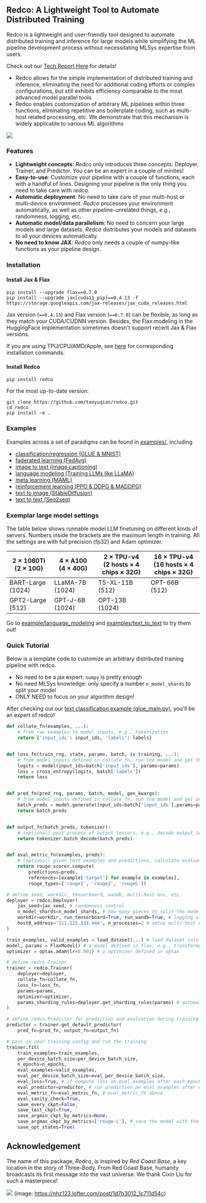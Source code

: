 ## Redco: A Lightweight Tool to Automate Distributed Training

Redco is a lightweight and user-friendly tool designed to automate distributed training and inference for large models while simplifying the ML pipeline development process without necessitating MLSys expertise from users.

Check out our [Tech Report Here](https://arxiv.org/pdf/2310.16355.pdf) for details!

* Redco allows for the simple implementation of distributed training and inference, eliminating the need for additional coding efforts or complex configurations, but still exhibits efficiency comparable to the most advanced model parallel tools.
* Redco enables customization of arbitrary ML pipelines within three functions, eliminating repetitive ans boilerplate coding, such as multi-host related processing, etc. We demonstrate that this mechanism is widely applicable to various ML algorithms

![](https://bowentan.bitcron.com/redco_coding.png)

### Features

* **Lightweight concepts**: *Redco* only introduces three concepts: Deployer, Trainer, and Predictor. You can be an expert in a couple of minites!
* **Easy-to-use**: Customize your pipeline with a couple of functions, each with a handful of lines. Designing your pipeline is the only thing you need to take care with *redco*.
* **Automatic deployment**: No need to take care of your multi-host or multi-device environment. *Redco* processes your environment automatically, as well as other pipeline-unrelated things, e.g., randomness, logging, etc.
* **Automatic model/data parallelism**: No need to concern your large models and large datasets. *Redco* distributes your models and datasets to all your devices automatically. 
* **No need to know JAX**: *Redco* only needs a couple of numpy-like functions as your pipeline design. 

### Installation

#### Install Jax & Flax
```
pip install --upgrade flax==0.7.0
pip install --upgrade jax[cuda11_pip]==0.4.13 -f https://storage.googleapis.com/jax-releases/jax_cuda_releases.html
```
Jax version (`==0.4.13`) and Flax version (`==0.7.0`) can be flexible, as long as they match your CUDA/CUDNN version. 
Besides, the Flax modeling in the HuggingFace implementation sometimes doesn't support recent Jax & Flax versions. 

If you are using TPU/CPU/AMD/Apple, see [here](https://github.com/google/jax#installation) for corresponding installation commands.

#### Install Redco
```
pip install redco
```
For the most up-to-date version:
```
git clone https://github.com/tanyuqian/redco.git
cd redco
pip install -e .
```


### Examples

Examples across a set of paradigms can be found in [examples/](examples/), including

* [classification/regression (GLUE & MNIST)](examples%2Fclassification_regression)
* [faderated learning (FedAvg)](examples%2Ffaderated_learning)
* [image to text (image captioning)](examples%2Fimage_to_text)
* [language modeling (Training LLMs like LLaMA)](examples%2Flanguage_modeling)
* [meta learning (MAML)](examples%2Fmeta_learning)
* [reinforcement learning (PPO & DDPG & MADDPG)](examples%2Freinforcement_learning)
* [text to image (StableDiffusion)](examples%2Ftext_to_image)
* [text to text (Seq2seq)](examples%2Ftext_to_text)

### Exemplar large model settings

The table below shows runnable model LLM finetuning on different kinds of servers. Numbers inside the brackets are the maximum length in training. All the settings are with full precision (fp32) and Adam optimizer.

| 2 $\times$ 1080Ti <br/>(2 $\times$ 10G) | 4 $\times$ A100 <br/>(4 $\times$ 40G) | 2 $\times$ TPU-v4 <br/>(2 hosts $\times$ 4 chips $\times$ 32G) | 16 $\times$ TPU-v4 <br/>(16 hosts $\times$ 4 chips $\times$ 32G) |
|-----------------------------------------|---------------------------------------|----------------------------------------------------------------|------------------------------------------------------------------|
| BART-Large (1024)                       | LLaMA-7B (1024)                       | T5-XL-11B (512)                                                | OPT-66B (512)                                                    |
| GPT2-Large (512)                        | GPT-J-6B (1024)                       | OPT-13B (1024)                                                 |                                                                  |

Go to [example/language_modeling](examples%2Flanguage_modeling) and [examples/text_to_text](examples%2Ftext_to_text) to try them out!


### Quick Tutorial

Below is a template code to customize an arbitrary distributed training pipeline with redco.

* No need to be a jax expert: `numpy` is pretty enough
* No need MLSys knowledge: only specify a number `n_model_shards` to split your model
* ONLY NEED to focus on your algorithm design!

After checking out our [text classification example (glue_main.py)](examples/classification_regression/glue_main.py), you'll be an expert of redco!

```python
def collate_fn(examples, ...):
    # from raw examples to model inputs, e.g., tokenization
    return {'input_ids': input_ids, 'labels': labels}


def loss_fn(train_rng, state, params, batch, is_training, ...):
    # from model inputs defined in collate_fn, run the model and get the loss, e.g., cross_entropy
    logits = model(input_ids=batch['input_ids'], params=params)
    loss = cross_entropy(logits, batch['labels'])
    return loss


def pred_fn(pred_rng, params, batch, model, gen_kwargs):
    # from model inputs defined in collate_fn, run the model and get predictions, e.g., beam search
    batch_preds = model.generate(input_ids=batch['input_ids'],params=params)
    return batch_preds


def output_fn(batch_preds, tokenizer):
    # (optional) post process of output tensors, e.g., decode output_ids to text
    return tokenizer.batch_decode(batch_preds)


def eval_metric_fn(examples, preds):
    # (optional) given test examples and predictions, calculate evaluation metrics, e.g., Rouge-L
    return rouge_scorer.compute(
        predictions=preds,
        references=[example['target'] for example in examples],
        rouge_types=['rouge1', 'rouge2', 'rougeL'])

# define seed, workdir, tensorboard, wandb, multi-host env, etc.
deployer = redco.Deployer(
    jax_seed=jax_seed, # randomness control
    n_model_shards=n_model_shards, # how many pieces to split the model (the only number needed for model parallelism)
    workdir=workdir, run_tensorboard=True, run_wandb=True, # logging utils
    host0_address='111.222.333.444', n_processes=2 # setup multi-host env  
) 

train_examples, valid_examples = load_dataset(...) # load dataset into python-list
model, params = FlaxModel() # a model defined in flax, e.g., transformers.FlaxT5ForConditionalGeneration()
optimizer = optax.adam(lr=0.001) # a optimizer defined in optax 

# define redco.Trainer
trainer = redco.Trainer(
    deployer=deployer,
    collate_fn=collate_fn,
    loss_fn=loss_fn, 
    params=params, 
    optimizer=optimizer,
    params_sharding_rules=deployer.get_sharding_rules(params) # automatically generated model parallelism  
)

# define redco.Predictor for prediction and evaluation during training
predictor = trainer.get_default_predictor(
    pred_fn=pred_fn, output_fn=output_fn)

# pass in your training config and run the training
trainer.fit(
    train_examples=train_examples,
    per_device_batch_size=per_device_batch_size,
    n_epochs=n_epochs,
    eval_examples=valid_examples,
    eval_per_device_batch_size=eval_per_device_batch_size,
    eval_loss=True, # if compute loss on eval_examples after each epoch
    eval_predictor=predictor, # run prediction on eval_examples after each epoch
    eval_metric_fn=eval_metric_fn, # eval_metric_fn above
    eval_sanity_check=True,
    save_every_ckpt=False,
    save_last_ckpt=True,
    save_argmin_ckpt_by_metrics=None,
    save_argmax_ckpt_by_metrics=['rouge-L'], # save the model with the best rouge-L score defined in eval_metric_fn
    save_opt_states=True)
```


## Acknowledgement


The name of this package, *Redco*, is inspired by *Red Coast Base*, a key location in the story of Three-Body. From Red Coast Base, humanity broadcasts its first message into the vast universe. We thank Cixin Liu for such a masterpiece!

![](https://preview.redd.it/vonp0gvw6sd61.jpg?width=1680&format=pjpg&auto=webp&s=ec76245e86fe1cdc70bad33adddb6794b5176051)
(image: https://nhz123.lofter.com/post/1d7b3012_1c711d54c)